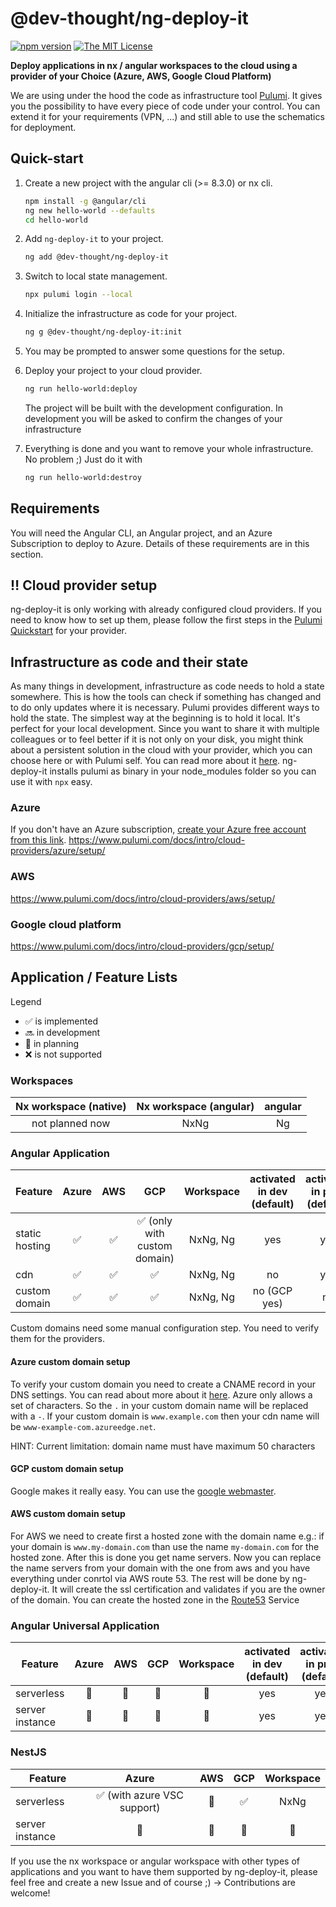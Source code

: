 # @dev-thought/ng-deploy-it

[![npm version](https://badge.fury.io/js/%40dev-thought%2Fng-deploy-it.svg)](https://www.npmjs.com/package/@dev-thought/ng-deploy-it)
[![The MIT License](https://img.shields.io/badge/license-MIT-orange.svg?color=blue&style=flat-square)](http://opensource.org/licenses/MIT)

**Deploy applications in nx / angular workspaces to the cloud using a provider of your Choice (Azure, AWS, Google Cloud Platform)**

We are using under the hood the code as infrastructure tool [Pulumi](https://www.pulumi.com/). It gives you the possibility to have every piece of code under your control. You can extend it for your requirements (VPN, ...) and still able to use the schematics for deployment.

## Quick-start <a name="quickstart"></a>

1. Create a new project with the angular cli (>= 8.3.0) or nx cli.

   ```sh
   npm install -g @angular/cli
   ng new hello-world --defaults
   cd hello-world
   ```

1. Add `ng-deploy-it` to your project.

   ```sh
   ng add @dev-thought/ng-deploy-it
   ```

1. Switch to local state management.

   ```sh
   npx pulumi login --local
   ```

1. Initialize the infrastructure as code for your project.

   ```sh
   ng g @dev-thought/ng-deploy-it:init
   ```

1. You may be prompted to answer some questions for the setup.

1. Deploy your project to your cloud provider.

   ```sh
   ng run hello-world:deploy
   ```

   The project will be built with the development configuration.
   In development you will be asked to confirm the changes of your infrastructure

1. Everything is done and you want to remove your whole infrastructure. No problem ;) Just do it with

   ```sh
   ng run hello-world:destroy
   ```

## Requirements

You will need the Angular CLI, an Angular project, and an Azure Subscription to deploy to Azure. Details of these requirements are in this section.

## :bangbang: Cloud provider setup

ng-deploy-it is only working with already configured cloud providers. If you need to know how to set up them, please follow the first steps in the [Pulumi Quickstart](https://www.pulumi.com/docs/get-started/) for your provider.

## Infrastructure as code and their state

As many things in development, infrastructure as code needs to hold a state somewhere. This is how the tools can check if something has changed and to do only updates where it is necessary. Pulumi provides different ways to hold the state.
The simplest way at the beginning is to hold it local. It's perfect for your local development. Since you want to share it with multiple colleagues or to feel better if it is not only on your disk, you might think about a persistent solution in the cloud with your provider, which you can choose here or with Pulumi self. You can read more about it [here](https://www.pulumi.com/docs/reference/cli/pulumi_login/).
ng-deploy-it installs pulumi as binary in your node_modules folder so you can use it with `npx` easy.

### Azure

If you don't have an Azure subscription, [create your Azure free account from this link](https://azure.microsoft.com/en-us/free/?WT.mc_id=ng_deploy_azure-github-cxa).
https://www.pulumi.com/docs/intro/cloud-providers/azure/setup/

### AWS

https://www.pulumi.com/docs/intro/cloud-providers/aws/setup/

### Google cloud platform

https://www.pulumi.com/docs/intro/cloud-providers/gcp/setup/

## Application / Feature Lists

Legend

- :white_check_mark: is implemented
- :soon: in development
- :calendar: in planning
- :x: is not supported

### Workspaces

| Nx workspace (native) | Nx workspace (angular) | angular |
| :-------------------: | :--------------------: | :-----: |
|    not planned now    |          NxNg          |   Ng    |

### Angular Application

| Feature        |       Azure        |        AWS         |                     GCP                      | Workspace | activated in dev (default) | activated in prod (default) |
| -------------- | :----------------: | :----------------: | :------------------------------------------: | :-------: | :------------------------: | :-------------------------: |
| static hosting | :white_check_mark: | :white_check_mark: | :white_check_mark: (only with custom domain) | NxNg, Ng  |            yes             |             yes             |
| cdn            | :white_check_mark: | :white_check_mark: |              :white_check_mark:              | NxNg, Ng  |             no             |             yes             |
| custom domain  | :white_check_mark: | :white_check_mark: |              :white_check_mark:              | NxNg, Ng  |        no (GCP yes)        |             no              |

Custom domains need some manual configuration step. You need to verify them for the providers.

#### Azure custom domain setup

To verify your custom domain you need to create a CNAME record in your DNS settings. You can read about more about it [here](https://docs.microsoft.com/en-us/azure/cdn/cdn-map-content-to-custom-domain#map-the-permanent-custom-domain).
Azure only allows a set of characters. So the `.` in your custom domain name will be replaced with a `-`. If your custom domain is `www.example.com` then your cdn name will be `www-example-com.azureedge.net`.

HINT: Current limitation: domain name must have maximum 50 characters

#### GCP custom domain setup

Google makes it really easy. You can use the [google webmaster](https://www.google.com/webmasters/verification/home).

#### AWS custom domain setup

For AWS we need to create first a hosted zone with the domain name e.g.: if your domain is `www.my-domain.com` than use the name `my-domain.com` for the hosted zone. After this is done you get name servers. Now you can replace the name servers from your domain with the one from aws and you have everything under conrtol via AWS route 53. The rest will be done by ng-deploy-it. It will create the ssl certification and validates if you are the owner of the domain.
You can create the hosted zone in the [Route53](https://console.aws.amazon.com/route53/home#hosted-zones:) Service

### Angular Universal Application

| Feature         |   Azure    |    AWS     |    GCP     | Workspace  | activated in dev (default) | activated in prod (default) |
| --------------- | :--------: | :--------: | :--------: | :--------: | :------------------------: | :-------------------------: |
| serverless      | :calendar: | :calendar: | :calendar: | :calendar: |            yes             |             yes             |
| server instance | :calendar: | :calendar: | :calendar: | :calendar: |            yes             |             yes             |

### NestJS

| Feature         |                    Azure                    |    AWS     |        GCP         | Workspace  |
| --------------- | :-----------------------------------------: | :--------: | :----------------: | :--------: |
| serverless      | :white_check_mark: (with azure VSC support) | :calendar: | :white_check_mark: |    NxNg    |
| server instance |                 :calendar:                  | :calendar: |     :calendar:     | :calendar: |

If you use the nx workspace or angular workspace with other types of applications and you want to have them supported by ng-deploy-it, please feel free and create a new Issue and of course ;) -> Contributions are welcome!
